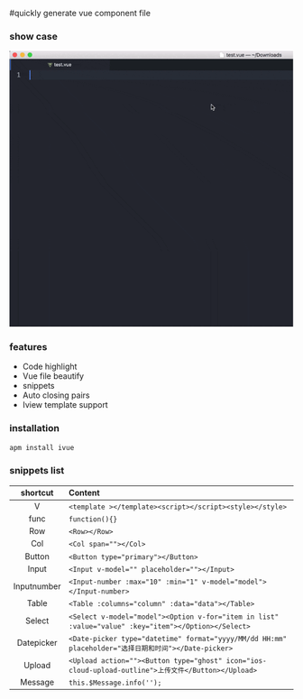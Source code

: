 #quickly generate vue component file

### show case

![demo](https://raw.githubusercontent.com/dainash/ivue-atom/master/images/record.gif)

### features

- Code highlight
- Vue file beautify
- snippets
- Auto closing pairs
- Iview template support

### installation

```
apm install ivue
```

### snippets list

|  shortcut   | Content                                  |
| :---------: | :--------------------------------------- |
|      V      | `<template ></template><script></script><style></style>` |
|    func     | `function(){}`                             |
|     Row     | `<Row></Row>`                              |
|     Col     | `<Col span=""></Col>`                      |
|   Button    | `<Button type="primary"></Button>`         |
|    Input    | `<Input v-model="" placeholder=""></Input>` |
| Inputnumber | `<Input-number :max="10" :min="1" v-model="model"></Input-number>` |
|    Table    | `<Table :columns="column" :data="data"></Table>` |
|   Select    | `<Select v-model="model"><Option v-for="item in list" :value="value" :key="item"></Option></Select>` |
| Datepicker  | `<Date-picker type="datetime" format="yyyy/MM/dd HH:mm" placeholder="选择日期和时间"></Date-picker>` |
|   Upload    | `<Upload action=""><Button type="ghost" icon="ios-cloud-upload-outline">上传文件</Button></Upload>` |
|   Message   | `this.$Message.info('');`                  |
